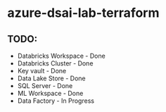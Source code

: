 # azure-dsai-lab-terraform

## TODO:
* Databricks Workspace - Done
* Databricks Cluster - Done
* Key vault - Done
* Data Lake Store - Done
* SQL Server - Done
* ML Workspace - Done
* Data Factory - In Progress